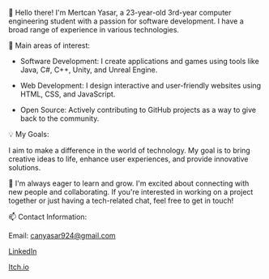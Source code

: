 👋 Hello there! I'm Mertcan Yasar, a 23-year-old 3rd-year computer engineering student with a passion for software development. I have a broad range of experience in various technologies.



🚀 Main areas of interest:

- Software Development: I create applications and games using tools like Java, C#, C++, Unity, and Unreal Engine.

- Web Development: I design interactive and user-friendly websites using HTML, CSS, and JavaScript.

- Open Source: Actively contributing to GitHub projects as a way to give back to the community.



💡 My Goals:

I aim to make a difference in the world of technology. My goal is to bring creative ideas to life, enhance user experiences, and provide innovative solutions.



🌱 I'm always eager to learn and grow. I'm excited about connecting with new people and collaborating. If you're interested in working on a project together or just having a tech-related chat, feel free to get in touch!



📫 Contact Information:

Email: canyasar924@gmail.com

<a href="https://www.linkedin.com/in/mertcanyasar/">LinkedIn</a>

<a href="https://mertcanyasar.itch.io/">Itch.io</a>
